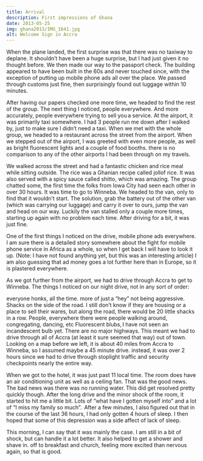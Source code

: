 ```yaml
---
title: Arrival
description: First impressions of Ghana
date: 2013-05-25
img: ghana2013/IMG_1641.jpg
alt: Welcome Sign in Accra
---
```


When the plane landed, the first surprise was that there was no taxiway to deplane. It shouldn’t have been a huge surprise, but I had just given it no thought before. We then made our way to the passport check. The building appeared to have been built in the 60s and never touched since, with the exception of putting up mobile phone ads all over the place. We passed through customs just fine, then surprisingly found out luggage within 10 minutes.

After having our papers checked one more time, we headed to find the rest of the group. The next thing I noticed, people everywhere. And more accurately, people everywhere trying to sell you a service. At the airport, it was primarily taxi somewhere. I had 3 people run me down after I walked by, just to make sure I didn’t need a taxi. When we met with the whole group, we headed to a restaurant across the street from the airport. When we stepped out of the airport, I was greeted with even more people, as well as bright fluorescent lights and a couple of food booths. there is no comparison to any of the other airports I had been through on my travels.

We walked across the street and had a fantastic chicken and rice meal while sitting outside. The rice was a Ghanian recipe called jollof rice. It was also served with a spicy sauce called shitto, which was amazing. The group chatted some, the first time the folks from Iowa City had seen each other in over 30 hours. It was time to go to Winneba. We headed to the van, only to find that it wouldn’t start. The solution, grab the battery out of the other van (which was carrying our luggage) and carry it over to ours, jump the van and head on our way. Luckily the van stalled only a couple more times, starting up again with no problem each time. After driving for a bit, it was just fine.

One of the first things I noticed on the drive, mobile phone ads everywhere. I am sure there is a detailed story somewhere about the fight for mobile phone service in Africa as a whole, so when I get back I will have to look it up. (Note: I have not found anything yet, but this was an interesting article) I am also guessing that ad money goes a lot further here than in Europe, so it is plastered everywhere.


As we got further from the airport, we had to drive through Accra to get to Winneba. The things I noticed on our night drive, not in any sort of order:

everyone honks, all the time. more of just a “hey” not being aggressive.
Shacks on the side of the road. I still don’t know if they are housing or a place to sell their wares, but along the road, there would be 20 little shacks in a row.
People, everywhere there were people walking around, congregating, dancing, etc
Fluorescent blubs, I have not seen an incandescent bulb yet.
There are no major highways. This meant we had to drive through all of Accra (at least it sure seemed that way) out of town. Looking on a map before we left, it is about 40 miles from Accra to Winneba, so I assumed maybe a 45 minute drive. instead, it was over 2 hours since we had to drive through stoplight traffic and security checkpoints nearly the entire way.

When we got to the hotel, it was just past 11 local time. The room does have an air conditioning unit as well as a ceiling fan. That was the good news. The bad news was there was no running water. This did get resolved pretty quickly though. After the long drive and the minor shock of the room, it started to hit me a little bit. Lots of “what have I gotten myself into” and a lot of “I miss my family so much”.  After a few minutes, I also figured out that in the course of the last 36 hours, I had only gotten 4 hours of sleep. I then hoped that some of this depression was a side affect of lack of sleep.

This morning, I can say that it was mainly the case. I am still in a bit of shock, but can handle it a lot better. It also helped to get a shower and shave in. off to breakfast and church, feeling more excited than nervous again, so that is good.